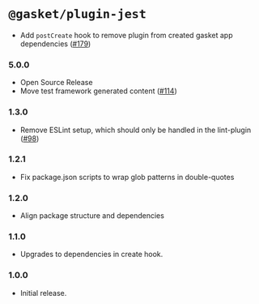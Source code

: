 # `@gasket/plugin-jest`

- Add `postCreate` hook to remove plugin from created gasket
  app dependencies ([#179])

### 5.0.0

- Open Source Release
- Move test framework generated content ([#114])

### 1.3.0

- Remove ESLint setup, which should only be handled in the lint-plugin ([#98])

### 1.2.1

- Fix package.json scripts to wrap glob patterns in double-quotes

### 1.2.0

- Align package structure and dependencies

### 1.1.0

- Upgrades to dependencies in create hook.

### 1.0.0

- Initial release.


[#98]: https://github.com/godaddy/gasket/pull/98
[#114]: https://github.com/godaddy/gasket/pull/114
[#179]: https://github.com/godaddy/gasket/pull/179
